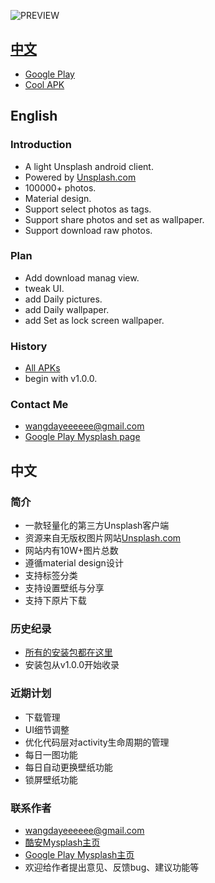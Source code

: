 ![PREVIEW](https://github.com/WangDaYeeeeee/Mysplash/blob/master/preview/preview_total.png)

## [中文](#中文)
* [Google Play](https://play.google.com/store/apps/details?id=com.wangdaye.mysplash)
* [Cool APK](http://www.coolapk.com/apk/com.wangdaye.mysplash)

## English
  
### Introduction

* A light Unsplash android client.
* Powered by [Unsplash.com](https://unsplash.com/)
* 100000+ photos.
* Material design.
* Support select photos as tags.
* Support share photos and set as wallpaper.
* Support download raw photos.

### Plan
* Add download manag view.
* tweak UI.
* add Daily pictures.
* add Daily wallpaper.
* add Set as lock screen wallpaper.

### History

* [All APKs](https://github.com/WangDaYeeeeee/MySplash/tree/master/history)
* begin with v1.0.0.
  
### Contact Me

* wangdayeeeeee@gmail.com
* [Google Play Mysplash page](https://play.google.com/store/apps/details?id=com.wangdaye.mysplash)

## 中文
  
### 简介

* 一款轻量化的第三方Unsplash客户端
* 资源来自无版权图片网站[Unsplash.com](https://unsplash.com/)
* 网站内有10W+图片总数
* 遵循material design设计
* 支持标签分类
* 支持设置壁纸与分享
* 支持下原片下载

### 历史纪录

* [所有的安装包都在这里](https://github.com/WangDaYeeeeee/MySplash/tree/master/history)
* 安装包从v1.0.0开始收录

### 近期计划
* 下载管理
* UI细节调整
* 优化代码层对activity生命周期的管理
* 每日一图功能
* 每日自动更换壁纸功能
* 锁屏壁纸功能
  
### 联系作者

* wangdayeeeeee@gmail.com
* [酷安Mysplash主页](http://www.coolapk.com/apk/com.wangdaye.mysplash)
* [Google Play Mysplash主页](https://play.google.com/store/apps/details?id=com.wangdaye.mysplash)
* 欢迎给作者提出意见、反馈bug、建议功能等
